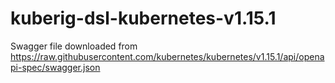 # kuberig-dsl-kubernetes-v1.15.1

Swagger file downloaded from https://raw.githubusercontent.com/kubernetes/kubernetes/v1.15.1/api/openapi-spec/swagger.json
